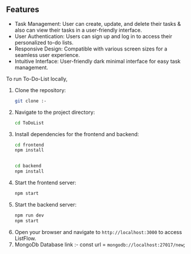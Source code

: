 
## Features

- Task Management: User can create, update, and delete their tasks & also can view their tasks in a user-friendly interface.
- User Authentication: Users can sign up and log in to access their personalized to-do lists.
- Responsive Design: Compatible with various screen sizes for a seamless user experience.
- Intuitive Interface: User-friendly dark minimal interface for easy task management.




To run To-Do-List locally,

1. Clone the repository:
    ```bash
    git clone :-

2. Navigate to the project directory:
    ```bash
    cd ToDoList

3. Install dependencies for the frontend and backend:
    ```bash
    cd frontend
    npm install
    

    cd backend
    npm install

4. Start the frontend server:
    ```bash
    npm start
    

5. Start the backend server:
    ```bash
    npm run dev
    npm start

6. Open your browser and navigate to `http://localhost:3000` to access ListFlow.
7. MongoDb Database link :- const url = `mongodb://localhost:27017/new`;






